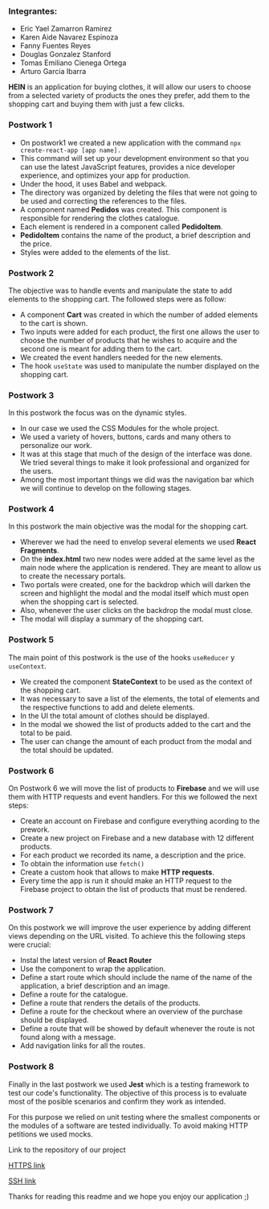 ### Integrantes: 

* Eric Yael Zamarron Ramirez
* Karen Aide Navarez Espinoza
* Fanny Fuentes Reyes
* Douglas Gonzalez Stanford
* Tomas Emiliano Cienega Ortega
* Arturo Garcia Ibarra

**HEIN** is an application for buying clothes, it will allow our users to choose from a selected variety of products the ones they prefer, add them to the shopping cart and buying them with just a few clicks.

### Postwork 1

* On postwork1 we created a new application with the command `npx create-react-app [app name].`
* This command will set up your development environment so that you can use the latest JavaScript features, provides a nice developer experience, and optimizes your app for production.
* Under the hood, it uses Babel and webpack. 
* The directory was organized by deleting the files that were not going to be used and correcting the references to the files.
* A component named **Pedidos** was created. This component is responsible for rendering the clothes catalogue.
* Each element is rendered in a component called **PedidoItem**.
* **PedidoItem** contains the name of the product, a brief description and the price.
* Styles were added to the elements of the list.

### Postwork 2

The objective was to handle events and manipulate the state to add elements to the shopping cart. The followed steps were as follow:
* A component **Cart** was created in which the number of added elements to the cart is shown.
* Two inputs were added for each product, the first one allows the user to choose the number of products that he wishes to acquire and the second one is meant for adding them to the cart.
* We created the event handlers needed for the new elements.
* The hook `useState` was used to manipulate the number displayed on the shopping cart.

### Postwork 3

In this postwork the focus was on the dynamic styles.

* In our case we used the CSS Modules for the whole project.
* We used a variety of hovers, buttons, cards and many others to personalize our work.
* It was at this stage that much of the design of the interface was done. We tried several things to make it look professional and organized for the users.
* Among the most important things we did was the navigation bar which we will continue to develop on the following stages.

### Postwork 4

In this postwork the main objective was the modal for the shopping cart.

* Wherever we had the need to envelop several elements we used **React Fragments**.
* On the **index.html** two new nodes were added at the same level as the main node where the application is rendered. They are meant to allow us to create the necessary portals.
* Two portals were created, one for the backdrop which will darken the screen and highlight the modal and the modal itself which must open when the shopping cart is selected.
* Also, whenever the user clicks on the backdrop the modal must close. 
* The modal will display a summary of the shopping cart.

### Postwork 5

The main point of this postwork is the use of the hooks `useReducer` y `useContext`.

* We created the component **StateContext** to be used as the context of the shopping cart. 
* It was necessary to save a list of the elements, the total of elements and the respective functions to add and delete elements.
* In the UI the total amount of clothes should be displayed.
* In the modal we showed the list of products added to the cart and the total to be paid.
* The user can change the amount of each product from the modal and the total should be updated.

### Postwork 6

On Postwork 6 we will move the list of products to **Firebase** and we will use them with HTTP requests and event handlers. For this we followed the next steps:

* Create an account on Firebase and configure everything acording to the prework.
* Create a new project on Firebase and a new database with 12 different products.
* For each product we recorded its name, a description and the price.
* To obtain the information use `fetch()`
* Create a custom hook that allows to make **HTTP requests**.
* Every time the app is run it should make an HTTP request to the Firebase project to obtain the list of products that must be rendered.

### Postwork 7

On this postwork we will improve the user experience by adding different views depending on the URL visited. To achieve this the following steps were crucial:

* Instal the latest version of **React Router** 
* Use the component to wrap the application.
* Define a start route which should include the name of the name of the application, a brief description and an image.
* Define a route for the catalogue.
* Define a route that renders the details of the products.
* Define a route for the checkout where an overview of the purchase should be displayed.
* Define a route that will be showed by default whenever the route is not found along with a message.
* Add navigation links for all the routes.

### Postwork 8

Finally in the last postwork we used **Jest** which is a testing framework to test our code's functionality. The objective of this process is to evaluate most of the posible scenarios and confirm they work as intended. 

For this purpose we relied on unit testing where the smallest components or the modules of a software are tested individually. To avoid making HTTP petitions we used mocks.

Link to the repository of our project

[HTTPS link](https://github.com/ArturoGarIba/TiendaRopa_REACT-JS.git)

[SSH link](git@github.com:ArturoGarIba/TiendaRopa_REACT-JS.git)

Thanks for reading this readme and we hope you enjoy our application ;)
